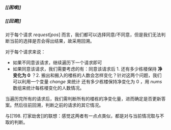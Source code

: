 ##### [[困难]]
##### [[回溯]]

对于每个请求 $request[pos]$ 而言，我们都可以选择同意/不同意，但是我们无法判断当前的选择是否会得出结果，故采用回溯。

对于每个请求来说：
- 如果不同意该请求，继续遍历下一个请求即可
- 如果同意该请求，我们需要考虑的有：同意该请求后 1. 还有多少栋楼保持 **净变化为 $0$** ？2. 搬出和搬入的楼栋的人数会怎样变化？针对这两个问题，我们可以利用一个变量 $change$ 来统计 还有多少栋楼保持净变化为 $0$ ，用 $nums$ 数组来统计每栋楼变化的人数情况。

当遍历完所有的请求后，我们需判断所有的楼栋的净变化量，进而确定是否更新答案。然后往前回溯，判断之前的请求的其它情况。


与[[198. 打家劫舍]]的联想：感觉这两者有一点点类似，都是对与当前情况取与不取的判断。